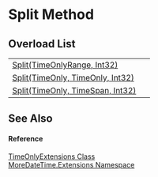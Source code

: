 # Split Method


## Overload List
<table>
<tr>
<td><a href="M_MoreDateTime_Extensions_TimeOnlyExtensions_Split">Split(TimeOnlyRange, Int32)</a></td>
<td> </td></tr>
<tr>
<td><a href="M_MoreDateTime_Extensions_TimeOnlyExtensions_Split_1">Split(TimeOnly, TimeOnly, Int32)</a></td>
<td> </td></tr>
<tr>
<td><a href="M_MoreDateTime_Extensions_TimeOnlyExtensions_Split_2">Split(TimeOnly, TimeSpan, Int32)</a></td>
<td> </td></tr>
</table>

## See Also


#### Reference
<a href="T_MoreDateTime_Extensions_TimeOnlyExtensions">TimeOnlyExtensions Class</a>  
<a href="N_MoreDateTime_Extensions">MoreDateTime.Extensions Namespace</a>  
